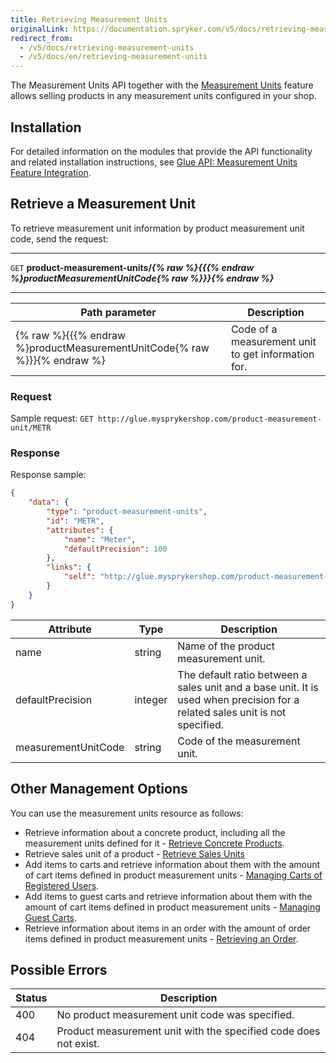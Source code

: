 ```yaml
---
title: Retrieving Measurement Units
originalLink: https://documentation.spryker.com/v5/docs/retrieving-measurement-units
redirect_from:
  - /v5/docs/retrieving-measurement-units
  - /v5/docs/en/retrieving-measurement-units
---
```


The Measurement Units API together with the [Measurement Units](https://documentation.spryker.com/docs/en/measurement-units-feature-overview) feature allows selling products in any measurement units configured in your shop. 

## Installation 

For detailed information on the modules that provide the API functionality and related installation instructions, see [Glue API: Measurement Units Feature Integration](https://documentation.spryker.com/docs/en/glue-api-measurement-units-feature-integration).

## Retrieve a Measurement Unit

To retrieve measurement unit information by product measurement unit code, send the request:

---
`GET` **product-measurement-units/*{% raw %}{{{% endraw %}productMeasurementUnitCode{% raw %}}}{% endraw %}***

---



| Path parameter | Description |
| --- | --- |
| {% raw %}{{{% endraw %}productMeasurementUnitCode{% raw %}}}{% endraw %} | Code of a measurement unit to get information for. |

### Request

Sample request: `GET http://glue.mysprykershop.com/product-measurement-unit/METR`

### Response
Response sample:

```json
{
    "data": {
        "type": "product-measurement-units",
        "id": "METR",
        "attributes": {
            "name": "Meter",
            "defaultPrecision": 100
        },
        "links": {
            "self": "http://glue.mysprykershop.com/product-measurement-units/METR"
        }
    }
}
```



| Attribute | Type | Description |
| --- | --- | --- |
| name | string | Name of the product measurement unit. |
| defaultPrecision | integer | The default ratio between a sales unit and a base unit. It is used when precision for a related sales unit is not specified. |
| measurementUnitCode | string | Code of the measurement unit. |


## Other Management Options

You can use the measurement units resource as follows:

*  Retrieve information about a concrete product, including all the measurement units defined for it - [Retrieve Concrete Products](https://documentation.spryker.com/docs/en/retrieving-product-information#retrieve-concrete-products).
* Retrieve sales unit of a product - [Retrieve Sales Units](https://documentation.spryker.com/docs/en/retrieving-product-information#retrieve-sales-units)
*  Add items to carts and retrieve information about them with the amount of cart items defined in product measurement units - [Managing Carts of Registered Users](https://documentation.spryker.com/docs/en/managing-carts-of-registered-users).
* Add items to guest carts and retrieve information about them with the amount of cart items defined in product measurement units - [Managing Guest Carts](https://documentation.spryker.com/docs/en/managing-guest-carts).
* Retrieve information about items in an order with the amount of order items defined in product measurement units - [Retrieving an Order](https://documentation.spryker.com/docs/en/retrieving-customers-order-history#retrieving-an-order).



## Possible Errors


|Status  |Description  |
| --- | --- |
| 400 | No product measurement unit code was specified. |
| 404 | Product measurement unit with the specified code does not exist. | 




